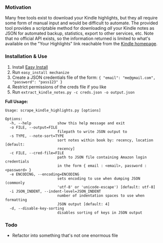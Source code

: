 ### Motivation
Many free tools exist to download your Kindle highlights, but they all require some form of manual input and would be difficult to automate. The provided tool provides a scriptable method for downloading _all_ your Kindle notes as JSON for automated backup, statistics, export to other services, etc. Note that no official API exists, so the information returned is limited to what's available on the "Your Highlights" link reachable from the [Kindle homepage](kindle.amazon.com).

### Installation & Use
1. Install [Easy Install](http://peak.telecommunity.com/DevCenter/EasyInstall#installing-easy-install)
2. Run ``easy_install mechanize``
3. Create a JSON credentials file of the form: `` { "email": "me@gmail.com", "password": "pass123" } ``
4. Restrict permissions of the creds file if you like
5. Run ``extract_kindle_notes.py -c creds.json -o output.json``
    
**Full Usage:**
```
Usage: scrape_kindle_highlights.py [options]

Options:
  -h, --help            show this help message and exit
  -o FILE, --output=FILE
                        filepath to write JSON output to
  -s TYPE, --note-sort=TYPE
                        sort notes within book by: recency, location [default:
                        recency]
  -c FILE, --cred-file=FILE
                        path to JSON file containing Amazon login credentials
                        in the form { email : <email>, password : <password> }
  -e ENCODING, --encoding=ENCODING
                        sets encoding to use when dumping JSON (commonly
                        'utf-8' or 'unicode-escape') [default: utf-8]
  -i JSON_INDENT, --indent-level=JSON_INDENT
                        number of indentation spaces to use when formatting
                        JSON output [default: 4]
  -d, --disable-key-sorting
                        disables sorting of keys in JSON output
```

### Todo
* Refactor into something that's not one enormous file
